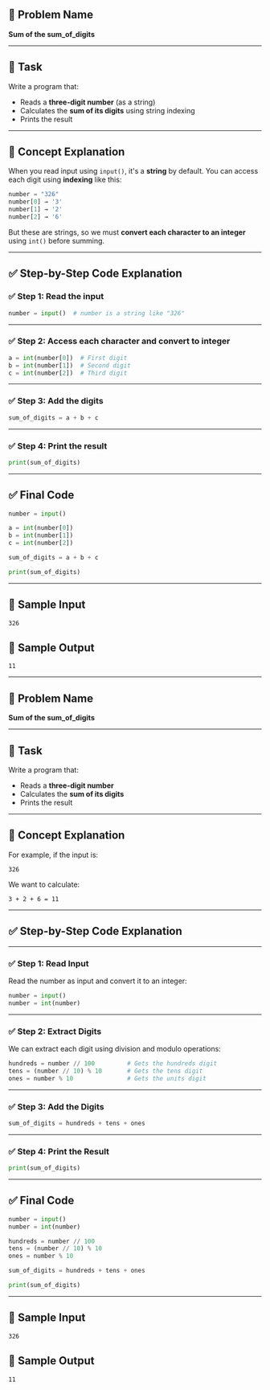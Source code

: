 ## 🧩 **Problem Name**

**Sum of the sum_of_digits**

---

## 📌 **Task**

Write a program that:

- Reads a **three-digit number** (as a string)
- Calculates the **sum of its digits** using string indexing
- Prints the result

---

## 🧠 **Concept Explanation**

When you read input using `input()`, it's a **string** by default.
You can access each digit using **indexing** like this:

```python
number = "326"
number[0] → '3'
number[1] → '2'
number[2] → '6'
```

But these are strings, so we must **convert each character to an integer** using `int()` before summing.

---

## ✅ **Step-by-Step Code Explanation**

### ✅ Step 1: Read the input

```python
number = input()  # number is a string like "326"
```

---

### ✅ Step 2: Access each character and convert to integer

```python
a = int(number[0])  # First digit
b = int(number[1])  # Second digit
c = int(number[2])  # Third digit
```

---

### ✅ Step 3: Add the digits

```python
sum_of_digits = a + b + c
```

---

### ✅ Step 4: Print the result

```python
print(sum_of_digits)
```

---

## ✅ Final Code

```python
number = input()

a = int(number[0])
b = int(number[1])
c = int(number[2])

sum_of_digits = a + b + c

print(sum_of_digits)
```

---

## 🧪 Sample Input

```
326
```

## 🎯 Sample Output

```
11
```

---

## 🧩 **Problem Name**

**Sum of the sum_of_digits**

---

## 📌 **Task**

Write a program that:

- Reads a **three-digit number**
- Calculates the **sum of its digits**
- Prints the result

---

## 🧠 **Concept Explanation**

For example, if the input is:

```
326
```

We want to calculate:

```
3 + 2 + 6 = 11
```

---

## ✅ **Step-by-Step Code Explanation**

---

### ✅ Step 1: Read Input

Read the number as input and convert it to an integer:

```python
number = input()
number = int(number)
```

---

### ✅ Step 2: Extract Digits

We can extract each digit using division and modulo operations:

```python
hundreds = number // 100         # Gets the hundreds digit
tens = (number // 10) % 10       # Gets the tens digit
ones = number % 10               # Gets the units digit
```

---

### ✅ Step 3: Add the Digits

```python
sum_of_digits = hundreds + tens + ones
```

---

### ✅ Step 4: Print the Result

```python
print(sum_of_digits)
```

---

## ✅ **Final Code**

```python
number = input()
number = int(number)

hundreds = number // 100
tens = (number // 10) % 10
ones = number % 10

sum_of_digits = hundreds + tens + ones

print(sum_of_digits)
```

---

## 🧪 **Sample Input**

```
326
```

## 🎯 **Sample Output**

```
11
```
